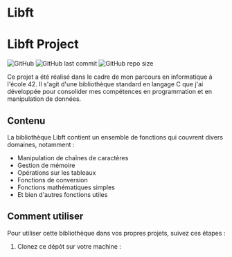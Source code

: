 # Libft
# Libft Project

![GitHub](https://img.shields.io/github/license/votre_nom/libft)
![GitHub last commit](https://img.shields.io/github/last-commit/votre_nom/libft)
![GitHub repo size](https://img.shields.io/github/repo-size/votre_nom/libft)

Ce projet a été réalisé dans le cadre de mon parcours en informatique à l'école 42. Il s'agit d'une bibliothèque standard en langage C que j'ai développée pour consolider mes compétences en programmation et en manipulation de données.

## Contenu

La bibliothèque Libft contient un ensemble de fonctions qui couvrent divers domaines, notamment :

- Manipulation de chaînes de caractères
- Gestion de mémoire
- Opérations sur les tableaux
- Fonctions de conversion
- Fonctions mathématiques simples
- Et bien d'autres fonctions utiles

## Comment utiliser

Pour utiliser cette bibliothèque dans vos propres projets, suivez ces étapes :

1. Clonez ce dépôt sur votre machine :
